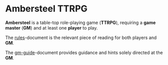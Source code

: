 # Ambersteel TTRPG
**Ambersteel** is a table-top role-playing game (**TTRPG**), requiring a **game master** (**GM**) and at least one **player** to play. 

The [rules](documents/en/rules.md)-document is the relevant piece of reading for both players and **GM**.

The [gm-guide](documents/en/gm-guide.md)-document provides guidance and hints solely directed at the **GM**. 

